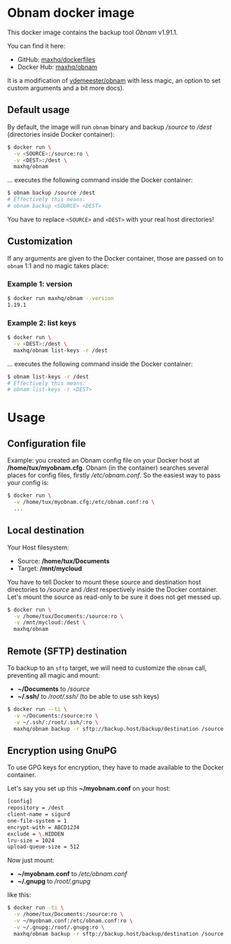 # Obnam docker image

This docker image contains the backup tool *Obnam* v1.91.1.

You can find it here:

* GitHub: [maxhq/dockerfiles](https://github.com/maxhq/dockerfiles/tree/master/obnam)
* Docker Hub: [maxhq/obnam](https://registry.hub.docker.com/u/maxhq/obnam/)

It is a modification of [vdemeester/obnam](https://registry.hub.docker.com/u/vdemeester/obnam/) with less magic, an option to set custom arguments and a bit more docs).

## Default usage

By default, the image will run `obnam` binary and backup */source* to */dest* (directories inside Docker container):

```bash
$ docker run \
  -v <SOURCE>:/source:ro \
  -v <DEST>:/dest \
  maxhq/obnam
```

... executes the following command inside the Docker container:

```bash
$ obnam backup /source /dest
# Effectively this means:
# obnam backup <SOURCE> <DEST>
```

You have to replace `<SOURCE>` and `<DEST>` with your real host directories!

## Customization

If any arguments are given to the Docker container, those are passed on to `obnam` 1:1 and no magic takes place:

### Example 1: version

```bash
$ docker run maxhq/obnam --version
1.19.1
```

### Example 2: list keys

```bash
$ docker run \
  -v <DEST>:/dest \
  maxhq/obnam list-keys -r /dest
```

... executes the following command inside the Docker container:

```bash
$ obnam list-keys -r /dest
# Effectively this means:
# obnam list-keys -r <DEST>
```

# Usage

## Configuration file

Example: you created an Obnam config file on your Docker host at **/home/tux/myobnam.cfg**. Obnam (in the container) searches several places for config files, firstly */etc/obnam.conf*. So the easiest way to pass your config is:

```bash
$ docker run \
  -v /home/tux/myobnam.cfg:/etc/obnam.conf:ro \
  ...
```

## Local destination

Your Host filesystem:

* Source: **/home/tux/Documents**
* Target: **/mnt/mycloud**

You have to tell Docker to mount these source and destination host directories to */source* and */dest* respectively inside the Docker container. Let's mount the source as read-only to be sure it does not get messed up.

```bash
$ docker run \
  -v /home/tux/Documents:/source:ro \
  -v /mnt/mycloud:/dest \
  maxhq/obnam
```

## Remote (SFTP) destination

To backup to an `sftp` target, we will need to customize the `obnam` call, preventing all magic and mount:

* **~/Documents** to */source*
* **~/.ssh/** to */root/.ssh/* (to be able to use ssh keys)

```bash
$ docker run --ti \
  -v ~/Documents:/source:ro \
  -v ~/.ssh/:/root/.ssh/:ro \
  maxhq/obnam backup -r sftp://backup.host/backup/destination /source
```

## Encryption using GnuPG

To use GPG keys for encryption, they have to made available to the Docker container.

Let's say you set up this **~/myobnam.conf** on your host:

```bash
[config]
repository = /dest
client-name = sigurd
one-file-system = 1
encrypt-with = ABCD1234
exclude = \.HIDDEN
lru-size = 1024
upload-queue-size = 512
```

Now just mount:

* **~/myobnam.conf** to */etc/obnam.conf*
* **~/.gnupg** to */root/.gnupg*

like this:

```bash
$ docker run -ti \
  -v /home/tux/Documents:/source:ro \
  -v ~/myobnam.conf:/etc/obnam.conf:ro \
  -v ~/.gnupg:/root/.gnupg:ro \
  maxhq/obnam backup -r sftp://backup.host/backup/destination /source
```
